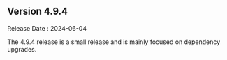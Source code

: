## Version 4.9.4 ##

Release Date : 2024-06-04

The 4.9.4 release is a small release and is mainly focused on dependency upgrades.


